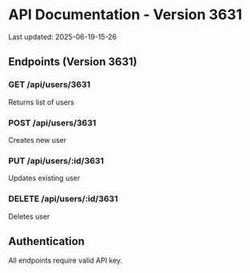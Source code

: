 # API Documentation - Version 3631
Last updated: 2025-06-19-15-26

## Endpoints (Version 3631)

### GET /api/users/3631
Returns list of users

### POST /api/users/3631
Creates new user

### PUT /api/users/:id/3631
Updates existing user

### DELETE /api/users/:id/3631
Deletes user

## Authentication
All endpoints require valid API key.
